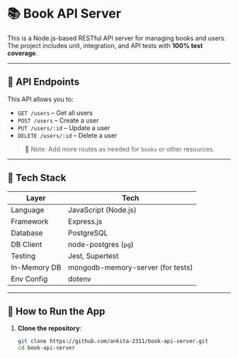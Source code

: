 # 📚 Book API Server

This is a Node.js-based RESTful API server for managing books and users. The project includes unit, integration, and API tests with **100% test coverage**.

---

## 🔌 API Endpoints

This API allows you to:

- `GET /users` – Get all users
- `POST /users` – Create a user
- `PUT /users/:id` – Update a user
- `DELETE /users/:id` – Delete a user

> 📌 Note: Add more routes as needed for `books` or other resources.

---

## 🧰 Tech Stack

| Layer       | Tech                              |
|-------------|-----------------------------------|
| Language    | JavaScript (Node.js)              |
| Framework   | Express.js                        |
| Database    | PostgreSQL                        |
| DB Client   | node-postgres (`pg`)              |
| Testing     | Jest, Supertest                   |
| In-Memory DB| mongodb-memory-server (for tests) |
| Env Config  | dotenv                            |

---

## 🚀 How to Run the App

1. **Clone the repository**:
   ```bash
   git clone https://github.com/ankita-2311/book-api-server.git
   cd book-api-server
